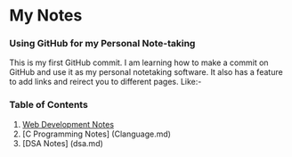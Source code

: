# My Notes

### Using GitHub for my Personal Note-taking

This is my first GitHub commit. I am learning how to make a commit on GitHub and use it as my personal notetaking software. It also has a feature to add links and reirect you to different pages. Like:-

### Table of Contents
1. [Web Development Notes](webdev.md)
2. [C Programming Notes] (Clanguage.md)
3. [DSA Notes] (dsa.md)

